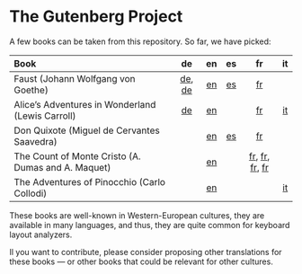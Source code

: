 # The Gutenberg Project

A few books can be taken from this repository. So far, we have picked:

| Book                                               | de       | en       | es       | fr       | it       |
| :------------------------------------------------- | :------: | :------: | :------: | :------: | :------: | 
| Faust (Johann Wolfgang von Goethe)                 | [de][15], [de][16] | [en][17] | [es][18] | [fr][19] |   |
| Alice’s Adventures in Wonderland (Lewis Carroll)   | [de][1]  | [en][2]  |          | [fr][3]  | [it][4]  |
| Don Quixote (Miguel de Cervantes Saavedra)         |          | [en][5]  | [es][6]  | [fr][7]  |          |
| The Count of Monte Cristo (A. Dumas and A. Maquet) |          | [en][10] |          | [fr][11], [fr][12], [fr][13], [fr][14] |   |
| The Adventures of Pinocchio (Carlo Collodi)        |          | [en][8]  |          |          | [it][9]  |

<!-- Alice’s Adventures in Wonderland (Lewis Carroll) -->
[1]: https://www.gutenberg.org/ebooks/19778
[2]: https://www.gutenberg.org/ebooks/11
[3]: https://www.gutenberg.org/ebooks/55456
[4]: https://www.gutenberg.org/ebooks/28371 
<!-- Don Quixote (Miguel de Cervantes Saavedra) -->
[5]: https://www.gutenberg.org/ebooks/996
[6]: https://www.gutenberg.org/ebooks/2000
[7]: https://www.gutenberg.org/ebooks/42524
<!-- The Adventures of Pinocchio (Carlo Collodi)  -->
[8]: https://www.gutenberg.org/ebooks/500
[9]: https://www.gutenberg.org/ebooks/52484
<!-- The Count of Monte Cristo (Alexandre Dumas and Auguste Maquet) -->
[10]: https://www.gutenberg.org/ebooks/1184
[11]: https://www.gutenberg.org/ebooks/17989
[12]: https://www.gutenberg.org/ebooks/17990
[13]: https://www.gutenberg.org/ebooks/17991 
[14]: https://www.gutenberg.org/ebooks/17992 
<!-- Faust (Johann Wolfgang von Goethe) -->
[15]: https://www.gutenberg.org/ebooks/2229 
[16]: https://www.gutenberg.org/ebooks/2230 
[17]: https://www.gutenberg.org/ebooks/14460 
[18]: https://www.gutenberg.org/ebooks/68566 
[19]: https://www.gutenberg.org/ebooks/54202


These books are well-known in Western-European cultures, they are available in
many languages, and thus, they are quite common for keyboard layout analyzers.

Il you want to contribute, please consider proposing other translations for
these books — or other books that could be relevant for other cultures.
